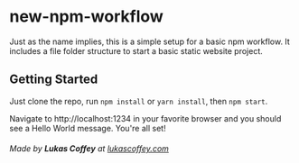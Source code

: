 # new-npm-workflow

Just as the name implies, this is a simple setup for a basic npm workflow. It includes a file folder structure to start a basic static website project. 

## Getting Started
Just clone the repo, run `npm install` or `yarn install`, then `npm start`.

Navigate to http://localhost:1234 in your favorite browser and you should see a Hello World message. You're all set!

###### Made by **Lukas Coffey** at [lukascoffey.com](http://lukascoffey.com)
